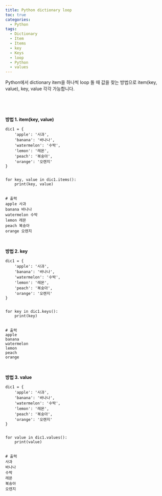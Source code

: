 ```yaml
---
title: Python dictionary loop
toc: true
categories:
  - Python
tags:
  - Dictionary
  - Item
  - Items
  - key
  - Keys
  - loop
  - Python
  - values
---
```


Python에서 dictionary item을 하나씩 loop 돌 때 값을 찾는 방법으로 item(key, value), key, value 각각 가능합니다.


 


 


**방법 1. item(key, value)**



```
dic1 = {
    'apple': '사과',
    'banana': '바나나',
    'watermelon': '수박',
    'lemon': '레몬',
    'peach': '복숭아',
    'orange': '오렌지'
}


for key, value in dic1.items():
    print(key, value)
    
    
# 출력
apple 사과
banana 바나나
watermelon 수박
lemon 레몬
peach 복숭아
orange 오렌지
```

 


**방법 2. key**



```
dic1 = {
    'apple': '사과',
    'banana': '바나나',
    'watermelon': '수박',
    'lemon': '레몬',
    'peach': '복숭아',
    'orange': '오렌지'
}


for key in dic1.keys():
    print(key)
    
    
# 출력
apple
banana
watermelon
lemon
peach
orange
```

 


**방법 3. value**



```
dic1 = {
    'apple': '사과',
    'banana': '바나나',
    'watermelon': '수박',
    'lemon': '레몬',
    'peach': '복숭아',
    'orange': '오렌지'
}


for value in dic1.values():
    print(value)
    
    
# 출력
사과
바나나
수박
레몬
복숭아
오렌지
```

 

